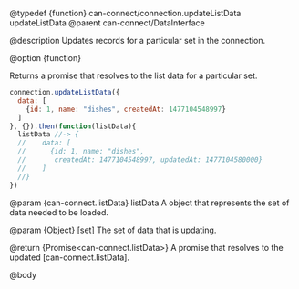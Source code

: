 @typedef {function} can-connect/connection.updateListData updateListData
@parent can-connect/DataInterface

@description Updates records for a particular set in the connection.

@option {function}

  Returns a promise that resolves to the list data for a particular set.

  ```javascript
  connection.updateListData({
    data: [
      {id: 1, name: "dishes", createdAt: 1477104548997}
    ]
  }, {}).then(function(listData){
    listData //-> {
    //    data: [
    //      {id: 1, name: "dishes",
    //       createdAt: 1477104548997, updatedAt: 1477104580000}
    //    ]
    //}
  })
  ```

  @param {can-connect.listData} listData A object that represents the set of data needed to be loaded.

  @param {Object} [set] The set of data that is updating.

  @return {Promise<can-connect.listData>} A promise that resolves to the updated [can-connect.listData].

@body
